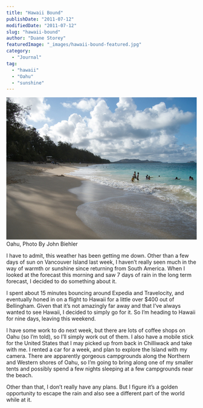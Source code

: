 ```yaml
---
title: "Hawaii Bound"
publishDate: "2011-07-12"
modifiedDate: "2011-07-12"
slug: "hawaii-bound"
author: "Duane Storey"
featuredImage: "_images/hawaii-bound-featured.jpg"
category:
  - "Journal"
tag:
  - "hawaii"
  - "Oahu"
  - "sunshine"
---
```


[![](_images/hawaii-bound-1.jpg "4618272278_ae3f14af12_z")](http://www.flickr.com/photos/retrocactus/4618272278/)Oahu, Photo By John Biehler



I have to admit, this weather has been getting me down. Other than a few days of sun on Vancouver Island last week, I haven’t really seen much in the way of warmth or sunshine since returning from South America. When I looked at the forecast this morning and saw 7 days of rain in the long term forecast, I decided to do something about it.

I spent about 15 minutes bouncing around Expedia and Travelocity, and eventually honed in on a flight to Hawaii for a little over $400 out of Bellingham. Given that it’s not amazingly far away and that I’ve always wanted to see Hawaii, I decided to simply go for it. So I’m heading to Hawaii for nine days, leaving this weekend.

I have some work to do next week, but there are lots of coffee shops on Oahu (so I’m told), so I’ll simply work out of them. I also have a mobile stick for the United States that I may picked up from back in Chilliwack and take with me. I rented a car for a week, and plan to explore the Island with my camera. There are apparently gorgeous campgrounds along the Northern and Western shores of Oahu, so I’m going to bring along one of my smaller tents and possibly spend a few nights sleeping at a few campgrounds near the beach.

Other than that, I don’t really have any plans. But I figure it’s a golden opportunity to escape the rain and also see a different part of the world while at it.